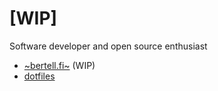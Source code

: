 # [WIP]

Software developer and open source enthusiast

- [~bertell.fi~](https://bertell.fi/) (WIP)
- [dotfiles](https://github.com/Rasmus-Bertell/dotfiles)
